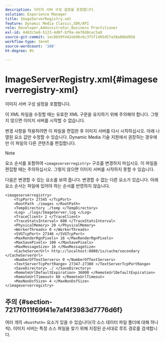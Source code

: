 ```yaml
---
description: 이미지 서버 구성 설정을 포함합니다.
solution: Experience Manager
title: ImageServerRegistry.xml
feature: Dynamic Media Classic,SDK/API
role: Developer,Administrator,Business Practitioner
exl-id: 4483c5e8-5123-4d0f-bf9a-4ef8d8cec5a9
source-git-commit: 1ec8b59f442eb96c6c3f5f1405d57a38a86bd056
workflow-type: tm+mt
source-wordcount: '168'
ht-degree: 0%

---
```


# ImageServerRegistry.xml{#imageserverregistry-xml}

이미지 서버 구성 설정을 포함합니다.

이 XML 파일을 수정할 때는 유효한 XML 구문을 유지하기 위해 주의해야 합니다. 그렇지 않으면 이미지 서버를 시작할 수 없습니다.

변경 사항을 적용하려면 이 파일을 편집한 후 이미지 서버를 다시 시작하십시오. 아래 나열된 요소 값만 수정할 수 있습니다. Dynamic Media 기술 지원에서 권장하는 경우에만 이 파일의 다른 콘텐츠를 편집합니다.

>[!NOTE]
>
>요소 순서를 포함하여 `<imageserverregistry>` 구조를 변경하지 마십시오. 이 파일을 편집할 때는 주의하십시오. 그렇지 않으면 이미지 서버를 시작하지 못할 수 있습니다.

다음은 변경할 수 있는 요소를 보여 줍니다. 변경할 수 없는 다른 요소가 있습니다. 아래 요소 순서는 파일에 있어야 하는 순서를 반영하지 않습니다.

```
<imageserverregistry>
    <TcpPort> 27345 </TcpPort>    
    <RootPath ./images </RootPath>
    <TempDirectory ./temp </TempDirectory>
    <Log> ./logs/ImageServer.log </Log>
    <TraceClient> 2 </TraceClient>
    <TraceStatsInterval> 600 </TraceStatsInterval>
    <PhysicalMemory> 20 </PhysicalMemory>
    <WorkerThreads> 0 </WorkerThreads>
    <SVGTcpPort> 27346 </SVGTcpPort>
    <MaxRenderRgnPixels> 16 </MaxRenderRgnPixels>
    <MaxSavePixels> 100 </MaxSavePixels>
    <MaxMessageSize> 16 </MaxMessageSize>
    <CacheServerUrl> http://localhost:8080/is/cache/secondary </CacheServerUrl>
    <NumberOfTextServers> 0 </NumberOfTextServers>
    <TextServerTcpPortRange> 27347-27380 </TextServerTcpPortRange>
    <SaveDirectory> ./ </SaveDirectory>
    <RemoteUrlDefaultExpiration> 36000 </RemoteUrlDefaultExpiration>
    <RemoteUrlTimeout> 60 </RemoteUrlTimeout>
    <MaxNonDsfSize> 4 </MaxNonDsfSize>
</imageserverregistry>
```

## 주의 {#section-7217f011f69f41e7af4f3983d7776d6f}

여러 개의 `<RootPath>` 요소가 있을 수 있습니다(각 소스 데이터 파일 폴더에 대해 하나씩). 이미지 서버는 특정 소스 파일을 찾기 위해 지정된 순서대로 루트 경로를 검색합니다.
